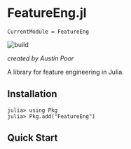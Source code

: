 # FeatureEng.jl

```@meta
CurrentModule = FeatureEng
```

![build](https://github.com/a-poor/FeatureEng.jl/workflows/build/badge.svg)

_created by Austin Poor_

A library for feature engineering in Julia.

## Installation

```julia-repl
julia> using Pkg
julia> Pkg.add("FeatureEng")
```

## Quick Start


